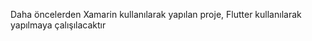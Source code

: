 <p>Daha öncelerden Xamarin kullanılarak yapılan proje, Flutter kullanılarak yapılmaya çalışılacaktır</p>